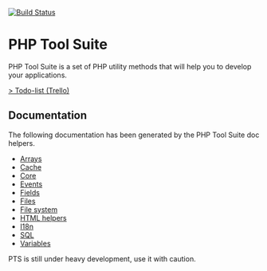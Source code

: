 [![Build Status](https://travis-ci.org/robinouu/php-tool-suite.svg?branch=master)](https://travis-ci.org/robinouu/php-tool-suite)<h1>PHP Tool Suite</h1><p>PHP Tool Suite is a set of PHP utility methods that will help you to develop your applications.</p><p><a href="https://trello.com/b/Y6S5C0kd/php-tool-suite">&gt; Todo-list (Trello)</a></p><h2>Documentation</h2><p>The following documentation has been generated by the PHP Tool Suite doc helpers.</p><ul ><li>[Arrays](https://github.com/robinouu/php-tool-suite/wiki/Arrays)</li><li>[Cache](https://github.com/robinouu/php-tool-suite/wiki/Cache)</li><li>[Core](https://github.com/robinouu/php-tool-suite/wiki/Core)</li><li>[Events](https://github.com/robinouu/php-tool-suite/wiki/Events)</li><li>[Fields](https://github.com/robinouu/php-tool-suite/wiki/Fields)</li><li>[Files](https://github.com/robinouu/php-tool-suite/wiki/Files)</li><li>[File system](https://github.com/robinouu/php-tool-suite/wiki/File-system)</li><li>[HTML helpers](https://github.com/robinouu/php-tool-suite/wiki/HTML-helpers)</li><li>[I18n](https://github.com/robinouu/php-tool-suite/wiki/I18n)</li><li>[SQL](https://github.com/robinouu/php-tool-suite/wiki/SQL)</li><li>[Variables](https://github.com/robinouu/php-tool-suite/wiki/Variables)</li></ul><p>PTS is still under heavy development, use it with caution.</p>
